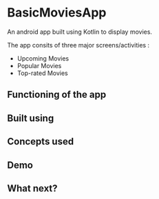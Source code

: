 # BasicMoviesApp
An android app built using Kotlin to display movies. 

The app consits of three major screens/activities : 
- Upcoming Movies 
- Popular Movies 
- Top-rated Movies

## Functioning of the app 

## Built using

## Concepts used 

## Demo 

## What next? 


